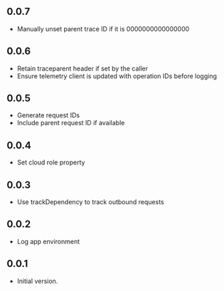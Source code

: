 ## 0.0.7
- Manually unset parent trace ID if it is 0000000000000000

## 0.0.6
- Retain traceparent header if set by the caller
- Ensure telemetry client is updated with operation IDs before logging

## 0.0.5
- Generate request IDs
- Include parent request ID if available

## 0.0.4
- Set cloud role property

## 0.0.3
- Use trackDependency to track outbound requests

## 0.0.2
- Log app environment

## 0.0.1
- Initial version.
